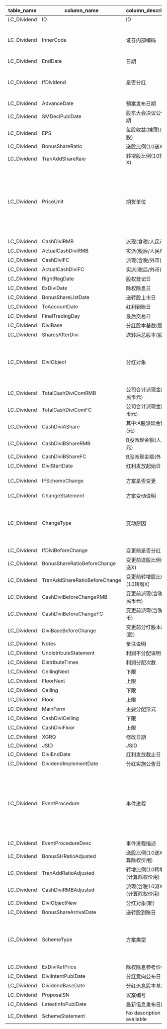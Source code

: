 | table_name | column_name | column_description| 注释| Annotation |
|---|---|---|---|---|
| LC_Dividend| ID| ID | | |
| LC_Dividend| InnerCode | 证券内部编码| 证券内部编码（InnerCode）：与“证券主表（SecuMain）”中的“证券内部编码（InnerCode）”关联，得到证券的交易代码、简称等。| Security Internal Code (InnerCode): Associated with the "Security Main Table (SecuMain)" "Security Internal Code (InnerCode)", to obtain the security's trading code, abbreviation, etc. |
| LC_Dividend| EndDate | 日期 | | |
| LC_Dividend| IfDividend| 是否分红| 是否分红(IfDividend)固定以下常量：0-否，1-是，8-对价，24-重整计划，25-特殊分红，26-面值拆分，99-其他分红。| Whether to distribute dividends (IfDividend) fixed the following constants: 0 - No, 1 - Yes, 8 - Consideration, 24 - Restructuring Plan, 25 - Special Dividend, 26 - Par Value Split, 99 - Other Dividends.|
| LC_Dividend| AdvanceDate | 预案发布日期 | | |
| LC_Dividend| SMDeciPublDate| 股东大会决议公告日期 | | |
| LC_Dividend| EPS | 每股收益(摊薄)(元/股)  | | |
| LC_Dividend| BonusShareRatio | 送股比例(10送X)  | | |
| LC_Dividend| TranAddShareRaio| 转增股比例(10转增X)  | | |
| LC_Dividend| PriceUnit | 期货单位| 派现外币单位（PriceUnit）：与“系统常量表（CT_SystemConst）”中的“常量代码（DM）”关联，令“LB=1068”，得到派现外币单位的具体描述。1000-美元，1100-港元。该字段主要记录B股分红涉及的外币单位，A股分红因通常单位都是人民币，故派现外币单位为NULL。| Distribution currency unit (PriceUnit): associated with "constant code (DM)" in "System Constants Table (CT_SystemConst)", set "LB=1068" to obtain the specific description of the distribution currency unit. 1000-USD, 1100-HKD. This field mainly records the foreign currency unit involved in B-share dividends, as A-share dividends are usually in RMB, the distribution currency unit is NULL. |
| LC_Dividend| CashDiviRMB | 派现(含税/人民币元)  | | |
| LC_Dividend| ActualCashDiviRMB | 实派(税后/人民币元)  | | |
| LC_Dividend| CashDiviFC| 派现(含税/外币)  | | |
| LC_Dividend| ActualCashDiviFC| 实派(税后/外币)  | | |
| LC_Dividend| RightRegDate| 股权登记日 | | |
| LC_Dividend| ExDiviDate| 除权除息日 | | |
| LC_Dividend| BonusShareListDate| 送转股上市日 | | |
| LC_Dividend| ToAccountDate | 红利到账日 | | |
| LC_Dividend| FinalTradingDay | 最后交易日 | | |
| LC_Dividend| DiviBase| 分红股本基数(股) | | |
| LC_Dividend| SharesAfterDivi | 送转后总股本(股) | | |
| LC_Dividend| DiviObject| 分红对象| 分红对象(DiviObject)与(CT_SystemConst)表中的DM字段关联，令LB = 1197 AND DM IN (1,2,3)，得到分红对象的具体描述：1-全体股东，2-发行前股东，3-部分股东。 | The dividend object (DiviObject) is associated with the DM field in the (CT_SystemConst) table, with LB = 1197 AND DM IN (1,2,3), resulting in the specific description of the dividend object: 1 - all shareholders, 2 - shareholders before issuance, 3 - partial shareholders.|
| LC_Dividend| TotalCashDiviComRMB | 公司合计派现金额(人民币元) | | |
| LC_Dividend| TotalCashDiviComFC| 公司合计派现金额(外币元) | | |
| LC_Dividend| CashDiviAShare| 其中:A股派现金额(元) | | |
| LC_Dividend| CashDiviBShareRMB | B股派现金额(人民币元)  | | |
| LC_Dividend| CashDiviBShareFC| B股派现金额(外币元)  | | |
| LC_Dividend| DiviStartDate | 红利发放起始日 | | |
| LC_Dividend| IFSchemeChange| 方案是否变更| 方案是否变更（IFSchemeChange），该字段固定以下常量：1-是；0-否| Whether the scheme changes (IFSchemeChange), this field is fixed with the following constants: 1-yes; 0-no.|
| LC_Dividend| ChangeStatement | 方案变动说明 | | |
| LC_Dividend| ChangeType| 变动原因| 方案变更类型(ChangeType)与(CT_SystemConst)表中的DM字段关联，令LB = 1013，得到方案变更类型的具体描述：1-总量变更，2-总量不变，3-基数变更，4-基数不变，5-其他。 | The "ChangeType" scheme change type is associated with the "DM" field in the "CT_SystemConst" table, with LB = 1013, the specific description of the scheme change type is obtained: 1-Total amount change, 2-Total amount unchanged, 3-Base change, 4-Base unchanged, 5-Other.|
| LC_Dividend| IfDiviBeforeChange| 变更前是否分红 | | |
| LC_Dividend| BonusShareRatioBeforeChange | 变更前送股比例(10送X)  | | |
| LC_Dividend| TranAddShareRatioBeforeChange | 变更前转增股比例(10转增X)  | | |
| LC_Dividend| CashDiviBeforeChangeRMB | 变更前派现(含税/人民币元)  | | |
| LC_Dividend| CashDiviBeforeChangeFC| 变更前派现(含税/外币)  | | |
| LC_Dividend| DiviBaseBeforeChange| 变更前分红股本基数(股) | | |
| LC_Dividend| Notes | 备注说明 | | |
| LC_Dividend| UndistributeStatement | 利润不分配说明 | | |
| LC_Dividend| DistributeTimes | 利润分配次数 | | |
| LC_Dividend| CeilingNext | 下限 | | |
| LC_Dividend| FloorNext | 上限 | | |
| LC_Dividend| Ceiling | 下限 | | |
| LC_Dividend| Floor | 上限 | | |
| LC_Dividend| MainForm| 主要分配形式 | | |
| LC_Dividend| CashDiviCeiling | 下限 | | |
| LC_Dividend| CashDiviFloor | 上限 | | |
| LC_Dividend| XGRQ| 修改日期 | | |
| LC_Dividend| JSID| JSID | | |
| LC_Dividend| DiviEndDate | 红利发放截止日 | | |
| LC_Dividend| DividendImplementDate | 分红实施公告日 | | |
| LC_Dividend| EventProcedure| 事件进程| 事件进程(EventProcedure)与(CT_SystemConst)表中的DM字段关联，令LB = 1059 AND DM IN (1000,1001,1004,3120,3125,3131,3305)，得到事件进程的具体描述：1000-意向，1001-预案，1004-决案，3120-董事会否决，3125-股东大会否决，3131-方案实施，3305-放弃。 | The event process (EventProcedure) is associated with the DM field in the (CT_SystemConst) table, let LB = 1059 AND DM IN (1000,1001,1004,3120,3125,3131,3305), to obtain the specific description of the event process: 1000 - Intention, 1001 - Plan, 1004 - Decision, 3120 - Board Rejection, 3125 - Shareholder Rejection, 3131 - Implementation of Plan, 3305 - Abandonment.|
| LC_Dividend| EventProcedureDesc| 事件进程描述 | | |
| LC_Dividend| BonusSHRatioAdjusted| 送股比例(10送X)(计算除权价用)  | | |
| LC_Dividend| TranAddRatioAdjusted| 转增比例(10转增X)(计算除权价用)  | | |
| LC_Dividend| CashDiviRMBAdjusted | 派现(含税10派X元)(计算除权价用)  | | |
| LC_Dividend| DiviObjectNew | 分红对象(新) | | |
| LC_Dividend| BonusShareArrivalDate | 送转股到账日 | | |
| LC_Dividend| SchemeType| 方案类型| 方案类型(SchemeType)与(CT_SystemConst)表中的DM字段关联，令LB = 1739，得到方案类型的具体描述：10-公司提出方案，20-股东提出方案，99-其它。| The scheme type (SchemeType) is associated with the DM field in the (CT_SystemConst) table, with LB set to 1739, the specific description of the scheme type is obtained: 10 - Company proposed scheme, 20 - Shareholder proposed scheme, 99 - Other.|
| LC_Dividend| ExDiviRefPrice| 除权除息参考价(元) | | |
| LC_Dividend| DiviIntentPublDate| 分红意向公布日 | | |
| LC_Dividend| DividendBaseDate| 分红派息股本基准日 | | |
| LC_Dividend| ProposalSN| 议案编号 | | |
| LC_Dividend| LatestInfoPublDate| 最新信息发布日期 | | |
| LC_Dividend| SchemeStatement | No description available | | |